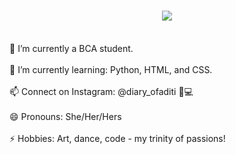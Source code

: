 <h1 align="center">
  <a href="https://git.io/typing-svg">
    <img src="https://readme-typing-svg.herokuapp.com/?lines=Greetings,Programmers!👋;I'm+Aditi+Chandel...;This+is+my+profile!&center=true&size=30">
  </a>
</h1>


<br>🔭 I’m currently a BCA student.</br>
<br>🌱 I’m currently learning: Python, HTML, and CSS.</br>
<br>📫 Connect on Instagram: @diary_ofaditi 🎨💻</br>
<br>😄 Pronouns: She/Her/Hers</br>
<br>⚡ Hobbies: Art, dance, code - my trinity of passions!</br>


